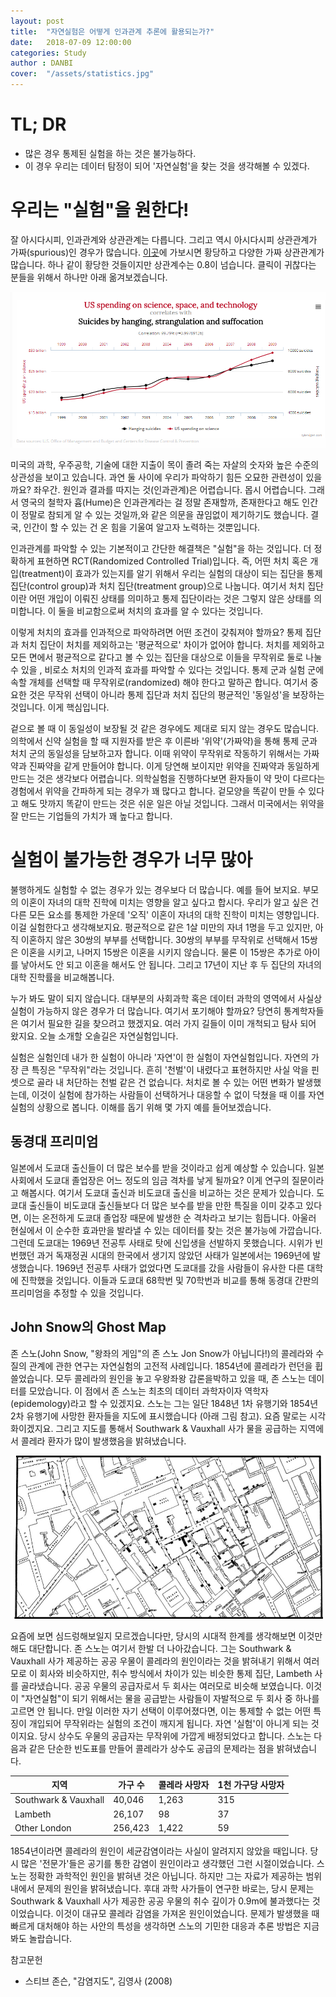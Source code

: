 ```yaml
---
layout: post
title:  "자연실험은 어떻게 인과관계 추론에 활용되는가?"
date:   2018-07-09 12:00:00
categories: Study
author : DANBI
cover:  "/assets/statistics.jpg"
---
```


# TL; DR

  * 많은 경우 통제된 실험을 하는 것은 불가능하다. 
  * 이 경우 우리는 데이터 탐정이 되어 '자연실험'을 찾는 것을 생각해볼 수 있겠다. 
 

# 우리는 "실험"을 원한다! 

잘 아시다시피, 인과관계와 상관관계는 다릅니다. 그리고 역시 아시다시피 상관관계가 가짜(spurious)인 경우가 많습니다. [이곳](http://www.tylervigen.com/spurious-correlations)에 가보시면 황당하고 다양한 가짜 상관관계가 많습니다. 하나 같이 황당한 것들이지만 상관계수는 0.8이 넘습니다. 클릭이 귀찮다는 분들을 위해서 하나만 아래 옮겨보겠습니다. 

![](/assets/study/natural_experiment/sprious.jpg)

미국의 과학, 우주공학, 기술에 대한 지출이 목이 졸려 죽는 자살의 숫자와 높은 수준의 상관성을 보이고 있습니다. 과연 둘 사이에 우리가 파악하기 힘든 오묘한 관련성이 있을까요? 좌우간. 원인과 결과를 따지는 것(인과관계)은 어렵습니다. 몹시 어렵습니다. 그래서 영국의 철학자 흄(Hume)은 인과관계라는 걸 정말 존재할까, 존재한다고 해도 인간이 정말로 참되게 알 수 있는 것일까,와 같은 의문을 끊임없이 제기하기도 했습니다. 결국, 인간이 할 수 있는 건 온 힘을 기울여 알고자 노력하는 것뿐입니다. 

인과관계를 파악할 수 있는 기본적이고 간단한 해결책은 "실험"을 하는 것입니다. 더 정확하게 표현하면 RCT(Randomized Controlled Trial)입니다. 즉, 어떤 처치 혹은 개입(treatment)이 효과가 있는지를 알기 위해서 우리는 실험의 대상이 되는 집단을 통제 집단(control group)과 처치 집단(treatment group)으로 나눕니다. 여기서 처치 집단이란 어떤 개입이 이뤄진 상태를 의미하고 통제 집단이라는 것은 그렇지 않은 상태를 의미합니다. 이 둘을 비교함으로써 처치의 효과를 알 수 있다는 것입니다. 

이렇게 처치의 효과를 인과적으로 파악하려면 어떤 조건이 갖춰져야 할까요? 통제 집단과 처치 집단이 처치를 제외하고는 '평균적으로' 차이가 없어야 합니다. 처치를 제외하고 모든 면에서 평균적으로 같다고 볼 수 있는 집단을 대상으로 이들을 무작위로 둘로 나눌 수 있을 , 비로소 처치의 인과적 효과를 파악할 수 있다는 것입니다. 통제 군과 실험 군에 속할 개체를 선택할 때 무작위로(randomized) 해야 한다고 말하곤 합니다. 여기서 중요한 것은 무작위 선택이 아니라 통제 집단과 처치 집단의 평균적인 '동일성'을 보장하는 것입니다. 이게 핵심입니다. 

겉으로 볼 때 이 동일성이 보장될 것 같은 경우에도 제대로 되지 않는 경우도 많습니다. 의학에서 신약 실험을 할 때 지원자를 받은 후 이른바 '위약'(가짜약)을 통해 통제 군과 처치 군의 동일성을 담보하고자 합니다. 이때 위약이 무작위로 작동하기 위해서는 가짜약과 진짜약을 같게 만들어야 합니다. 이게 당연해 보이지만 위약을 진짜약과 동일하게 만드는 것은 생각보다 어렵습니다. 의학실험을 진행하다보면 환자들이 약 맛이 다르다는 경험에서 위약을 간파하게 되는 경우가 꽤 많다고 합니다. 겉모양을 똑같이 만들 수 있다고 해도 맛까지 똑같이 만드는 것은 쉬운 일은 아닐 것입니다. 그래서 미국에서는 위약을 잘 만드는 기업들의 가치가 꽤 높다고 합니다. 

# 실험이 불가능한 경우가 너무 많아 

불행하게도 실험할 수 없는 경우가 있는 경우보다 더 많습니다. 예를 들어 보지요. 부모의 이혼이 자녀의 대학 진학에 미치는 영향을 알고 싶다고 합시다. 우리가 알고 싶은 건 다른 모든 요소를 통제한 가운데 '오직' 이혼이 자녀의 대학 진학이 미치는 영향입니다. 이걸 실험한다고 생각해보지요. 평균적으로 같은 1살 미만의 자녀 1명을 두고 있지만, 아직 이혼하지 않은 30쌍의 부부를 선택합니다.  30쌍의 부부를 무작위로 선택해서 15쌍은 이혼을 시키고, 나머지 15쌍은 이혼을 시키지 않습니다. 물론 이 15쌍은 추가로 아이를 낳아서도 안 되고 이혼을 해서도 안 됩니다. 그리고 17년이 지난 후 두 집단의 자녀의 대학 진학률을 비교해봅니다. 

누가 봐도 말이 되지 않습니다. 대부분의 사회과학 혹은 데이터 과학의 영역에서 사실상 실험이 가능하지 않은 경우가 더 많습니다. 여기서 포기해야 할까요? 당연히 통계학자들은 여기서 필요한 길을 찾으려고 했겠지요. 여러 가지 길들이 이미 개척되고 탐사 되어 왔지요. 오늘 소개할 오솔길은 자연실험입니다. 

실험은 실험인데 내가 한 실험이 아니라 '자연'이 한 실험이 자연실험입니다. 자연의 가장 큰 특징은 "무작위"라는 것입니다. 흔히 '천벌'이 내렸다고 표현하지만 사실 악을 핀셋으로 골라 내 처단하는 천벌 같은 건 없습니다. 처치로 볼 수 있는 어떤 변화가 발생했는데, 이것이 실험에 참가하는 사람들이 선택하거나 대응할 수 없이 닥쳤을 때 이를 자연실험의 상황으로 봅니다. 이해를 돕기 위해 몇 가지 예를 들어보겠습니다. 

## 동경대 프리미엄 

일본에서 도쿄대 출신들이 더 많은 보수를 받을 것이라고 쉽게 예상할 수 있습니다. 일본 사회에서 도쿄대 졸업장은 어느 정도의 임금 격차를 낳게 될까요? 이게 연구의 질문이라고 해봅시다. 여기서 도쿄대 출신과 비도쿄대 출신을 비교하는 것은 문제가 있습니다. 도쿄대 출신들이 비도쿄대 출신들보다 더 많은 보수를 받을 만한 특질을 이미 갖추고 있다면, 이는 온전하게 도쿄대 졸업장 때문에 발생한 순 격차라고 보기는 힘듭니다. 아울러 현실에서 이 순수한 효과만을 발라낼 수 있는 데이터를 찾는 것은 불가능에 가깝습니다. 그런데 도쿄대는 1969년 전공투 사태로 탓에 신입생을 선발하지 못했습니다. 시위가 빈번했던 과거 독재정권 시대의 한국에서 생기지 않았던 사태가 일본에서는 1969년에 발생했습니다. 1969년 전공투 사태가 없었다면 도쿄대를 갔을 사람들이 유사한 다른 대학에 진학했을 것입니다. 이들과 도쿄대 68학번 및 70학번과 비교를 통해 동경대 간판의 프리미엄을 추정할 수 있을 것입니다. 

## John Snow의 Ghost Map 

존 스노(John Snow, "왕좌의 게임"의 존 스노 Jon Snow가 아닙니다!)의 콜레라와 수질의 관계에 관한 연구는 자연실험의 고전적 사례입니다. 1854년에 콜레라가 런던을 휩쓸었습니다. 모두 콜레라의 원인을 놓고 우왕좌왕 갑론을박하고 있을 때, 존 스노는 데이터를 모았습니다. 이 점에서 존 스노는 최초의 데이터 과학자이자 역학자(epidemology)라고 할 수 있겠지요. 스노는 그는 일단 1848년 1차 유행기와 1854년 2차 유행기에 사망한 환자들을 지도에 표시했습니다 (아래 그림 참고). 요즘 말로는 시각화이겠지요. 그리고 지도를 통해서 Southwark & Vauxhall 사가 물을 공급하는 지역에서 콜레라 환자가 많이 발생했음을 밝혀냈습니다. 

![](/assets/study/natural_experiment/Snow-cholera-map.jpg)

요즘에 보면 심드렁해보일지 모르겠습니다만, 당시의 시대적 한계를 생각해보면 이것만 해도 대단합니다. 존 스노는 여기서 한발 더 나아갔습니다. 그는 Southwark & Vauxhall 사가 제공하는 공공 우물이 콜레라의 원인이라는 것을 밝혀내기 위해서 여러모로 이 회사와 비슷하지만, 취수 방식에서 차이가 있는 비슷한 통제 집단, Lambeth 사를 골라냈습니다. 공공 우물의 공급자로서 두 회사는 여러모로 비슷해 보였습니다. 이것이 "자연실험"이 되기 위해서는 물을 공급받는 사람들이 자발적으로 두 회사 중 하나를 고르면 안 됩니다. 만일 이러한 자기 선택이 이루어졌다면, 이는 통제할 수 없는 어떤 특징이 개입되어 무작위라는 실험의 조건이 깨지게 됩니다. 자연 '실험'이 아니게 되는 것이지요. 당시 상수도 우물의 공급자는 무작위에 가깝게 배정되었다고 합니다. 스노는 다음과 같은 단순한 빈도표를 만들어 콜레라가 상수도 공급의 문제라는 점을 밝혀냈습니다. 


지역 | 가구 수 | 콜레라 사망자 | 1천 가구당 사망자 
-- | -- | -- | --| 
Southwark & Vauxhall | 40,046 | 1,263 | 315
Lambeth | 26,107 | 98 | 37
Other London | 256,423 | 1,422 | 59 

1854년이라면 콜레라의 원인이 세균감염이라는 사실이 알려지지 않았을 때입니다. 당시 많은 '전문가'들은 공기를 통한 감염이 원인이라고 생각했던 그런 시절이었습니다. 스노는 정확한 과학적인 원인을 밝혀낸 것은 아닙니다. 하지만 그는 자료가 제공하는 범위 내에서 문제의 원인을 밝혀냈습니다. 후대 과학 사가들이 연구한 바로는, 당시 문제는  Southwark & Vauxhall 사가 제공한 공공 우물의 취수 깊이가 0.9m에 불과했다는 것이었습니다. 이것이 대규모 콜레라 감염을 가져온 원인이었습니다. 문제가 발생했을 때 빠르게 대처해야 하는 사안의 특성을 생각하면 스노의 기민한 대응과 추론 방법은 지금 봐도 놀랍습니다. 

참고문헌 

* 스티브 존슨, "감염지도", 김영사 (2008)





